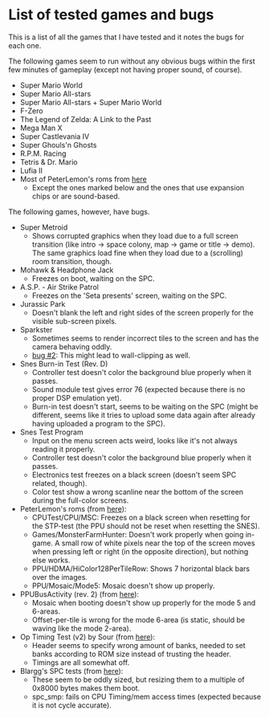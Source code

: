 # List of tested games and bugs
This is a list of all the games that I have tested and it notes the bugs for each one.

The following games seem to run without any obvious bugs within the first few minutes of gameplay (except not having proper sound, of course).

- Super Mario World
- Super Mario All-stars
- Super Mario All-stars + Super Mario World
- F-Zero
- The Legend of Zelda: A Link to the Past
- Mega Man X
- Super Castlevania IV
- Super Ghouls'n Ghosts
- R.P.M. Racing
- Tetris & Dr. Mario
- Lufia II
- Most of PeterLemon's roms from [here](https://github.com/PeterLemon/SNES)
  - Except the ones marked below and the ones that use expansion chips or are sound-based.

The following games, however, have bugs.

- Super Metroid
  - Shows corrupted graphics when they load due to a full screen transition (like intro -> space colony, map -> game or title -> demo). The same graphics load fine when they load due to a (scrolling) room transition, though.
- Mohawk & Headphone Jack
  - Freezes on boot, waiting on the SPC.
- A.S.P. - Air Strike Patrol
  - Freezes on the 'Seta presents' screen, waiting on the SPC.
- Jurassic Park
  - Doesn't blank the left and right sides of the screen properly for the visible sub-screen pixels.
- Sparkster
  - Sometimes seems to render incorrect tiles to the screen and has the camera behaving oddly.
  - [bug #2](https://github.com/elzo-d/SnesJs/issues/2): This might lead to wall-clipping as well.
- Snes Burn-in Test (Rev. D)
  - Controller test doesn't color the background blue properly when it passes.
  - Sound module test gives error 76 (expected because there is no proper DSP emulation yet).
  - Burn-in test doesn't start, seems to be waiting on the SPC (might be different, seems like it tries to upload some data again after already having uploaded a program to the SPC).
- Snes Test Program
  - Input on the menu screen acts weird, looks like it's not always reading it properly.
  - Controller test doesn't color the background blue properly when it passes.
  - Electronics test freezes on a black screen (doesn't seem SPC related, though).
  - Color test show a wrong scanline near the bottom of the screen during the full-color screens.
- PeterLemon's roms (from [here](https://github.com/PeterLemon/SNES)):
  - CPUTest/CPU/MSC: Freezes on a black screen when resetting for the STP-test (the PPU should not be reset when resetting the SNES).
  - Games/MonsterFarmHunter: Doesn't work properly when going in-game. A small row of white pixels near the top of the screen moves when pressing left or right (in the opposite direction), but nothing else works.
  - PPU/HDMA/HiColor128PerTileRow: Shows 7 horizontal black bars over the images.
  - PPU/Mosaic/Mode5: Mosaic doesn't show up properly.
- PPUBusActivity (rev. 2) (from [here](https://forums.nesdev.com/viewtopic.php?t=14467)):
  - Mosaic when booting doesn't show up properly for the mode 5 and 6-areas.
  - Offset-per-tile is wrong for the mode 6-area (is static, should be waving like the mode 2-area).
- Op Timing Test (v2) by Sour (from [here](https://forums.nesdev.com/viewtopic.php?f=12&t=18658&start=105)):
  - Header seems to specify wrong amount of banks, needed to set banks according to ROM size instead of trusting the header.
  - Timings are all somewhat off.
- Blargg's SPC tests (from [here](https://forums.nesdev.com/viewtopic.php?f=12&t=18005)):
  - These seem to be oddly sized, but resizing them to a multiple of 0x8000 bytes makes them boot.
  - spc_smp: fails on CPU Timing/mem access times (expected because it is not cycle accurate).
